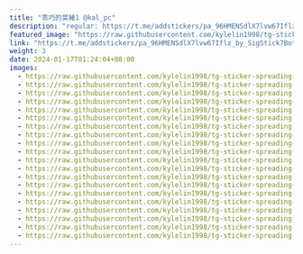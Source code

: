 ```yaml
---
title: "乖巧的菜豬1 @kal_pc"
description: "regular: https://t.me/addstickers/pa_96HMENSdlX7lvw67Iflz_by_SigStick7Bot"
featured_image: "https://raw.githubusercontent.com/kylelin1998/tg-sticker-spreading-worldwide-images/main/img/354d3764-206c-4d1c-b688-5fa817c10e20.jpg"
link: "https://t.me/addstickers/pa_96HMENSdlX7lvw67Iflz_by_SigStick7Bot"
weight: 3
date: 2024-01-17T01:24:04+08:00
images:
  - https://raw.githubusercontent.com/kylelin1998/tg-sticker-spreading-worldwide-images/main/img/354d3764-206c-4d1c-b688-5fa817c10e20.jpg
  - https://raw.githubusercontent.com/kylelin1998/tg-sticker-spreading-worldwide-images/main/img/38f8f9cb-ec5f-4b3b-927a-9d278befbc9b.jpg
  - https://raw.githubusercontent.com/kylelin1998/tg-sticker-spreading-worldwide-images/main/img/e87dc06c-1672-4f8a-9128-a15f3c575491.jpg
  - https://raw.githubusercontent.com/kylelin1998/tg-sticker-spreading-worldwide-images/main/img/acaf168a-629e-4212-8bf8-2b0ddc525173.jpg
  - https://raw.githubusercontent.com/kylelin1998/tg-sticker-spreading-worldwide-images/main/img/473da179-4052-4840-9426-0ddb56cf360e.jpg
  - https://raw.githubusercontent.com/kylelin1998/tg-sticker-spreading-worldwide-images/main/img/35634be0-2a71-4217-838d-a5c562099a41.jpg
  - https://raw.githubusercontent.com/kylelin1998/tg-sticker-spreading-worldwide-images/main/img/f5f29310-d930-446f-a329-b70094af1f22.jpg
  - https://raw.githubusercontent.com/kylelin1998/tg-sticker-spreading-worldwide-images/main/img/1f0c76e5-edb6-4706-9791-c0d90db5f3c3.jpg
  - https://raw.githubusercontent.com/kylelin1998/tg-sticker-spreading-worldwide-images/main/img/2a05a1cc-fd7d-4b29-b370-dbbdd5c6ec72.jpg
  - https://raw.githubusercontent.com/kylelin1998/tg-sticker-spreading-worldwide-images/main/img/08d2dc3b-ded2-41d0-aa24-5d8b8820810f.jpg
  - https://raw.githubusercontent.com/kylelin1998/tg-sticker-spreading-worldwide-images/main/img/2e76ec2a-1a30-493a-90c9-e6c34b7b3a04.jpg
  - https://raw.githubusercontent.com/kylelin1998/tg-sticker-spreading-worldwide-images/main/img/256b1a0f-ec35-4f1a-ad5b-11667c274bcb.jpg
  - https://raw.githubusercontent.com/kylelin1998/tg-sticker-spreading-worldwide-images/main/img/8b0fe3cb-65f7-4c65-8278-06b3316e94d2.jpg
  - https://raw.githubusercontent.com/kylelin1998/tg-sticker-spreading-worldwide-images/main/img/632aba89-9f20-44b0-bae7-c59ea8aed9cb.jpg
  - https://raw.githubusercontent.com/kylelin1998/tg-sticker-spreading-worldwide-images/main/img/4b3559a0-be97-4db3-aef3-a6962718ccaa.jpg
  - https://raw.githubusercontent.com/kylelin1998/tg-sticker-spreading-worldwide-images/main/img/241b770c-d235-4a07-8971-30cded29fced.jpg
  - https://raw.githubusercontent.com/kylelin1998/tg-sticker-spreading-worldwide-images/main/img/b0879d00-daf3-4f58-a472-5c106c681da6.jpg
  - https://raw.githubusercontent.com/kylelin1998/tg-sticker-spreading-worldwide-images/main/img/96d3c293-d6dd-4aee-a3b1-ad7ddd5111dc.jpg
  - https://raw.githubusercontent.com/kylelin1998/tg-sticker-spreading-worldwide-images/main/img/66ef1977-ae2c-469e-8811-9ee17f79608a.jpg
  - https://raw.githubusercontent.com/kylelin1998/tg-sticker-spreading-worldwide-images/main/img/a12a5939-ea07-4008-9497-1d2d54d408d3.jpg
---
```

